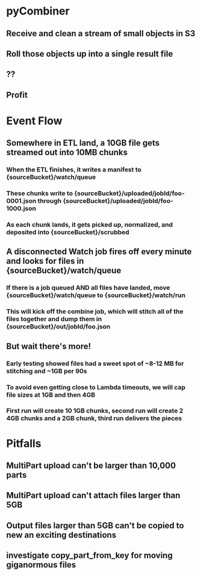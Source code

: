 # pyCombiner

## Receive and clean a stream of small objects in S3
## Roll those objects up into a single result file
## ?? 
## Profit

# Event Flow
## Somewhere in ETL land, a 10GB file gets streamed out into 10MB chunks
### When the ETL finishes, it writes a manifest to {sourceBucket}/watch/queue
### These chunks write to {sourceBucket}/uploaded/jobId/foo-0001.json through {sourceBucket}/uploaded/jobId/foo-1000.json
### As each chunk lands, it gets picked up, normalized, and deposited into {sourceBucket}/scrubbed
## A disconnected Watch job fires off every minute and looks for files in {sourceBucket}/watch/queue
### If there is a job queued AND all files have landed, move {sourceBucket}/watch/queue to {sourceBucket}/watch/run
### This will kick off the combine job, which will stitch all of the files together and dump them in {sourceBucket}/out/jobId/foo.json

## But wait there's more!
### Early testing showed files had a sweet spot of ~8-12 MB for stitching and ~1GB per 90s
### To avoid even getting close to Lambda timeouts, we will cap file sizes at 1GB and then 4GB
### First run will create 10 1GB chunks, second run will create 2 4GB chunks and a 2GB chunk, third run delivers the pieces

# Pitfalls
## MultiPart upload can't be larger than 10,000 parts
## MultiPart upload can't attach files larger than 5GB
## Output files larger than 5GB can't be copied to new an exciting destinations
## investigate copy_part_from_key for moving giganormous files
